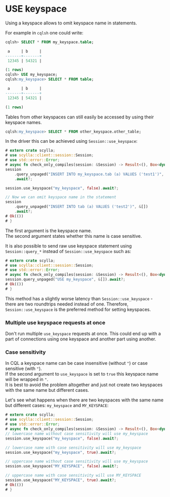 # USE keyspace

Using a keyspace allows to omit keyspace name in statements.

For example in `cqlsh` one could write:
```sql
cqlsh> SELECT * FROM my_keyspace.table;

 a     | b     |
-------+-------+
 12345 | 54321 |

(1 rows)
cqlsh> USE my_keyspace;
cqlsh:my_keyspace> SELECT * FROM table;

 a     | b     |
-------+-------+
 12345 | 54321 |

(1 rows)

```
Tables from other keyspaces can still easily be accessed by using their keyspace names.
```sql
cqlsh:my_keyspace> SELECT * FROM other_keyspace.other_table;
```

In the driver this can be achieved using `Session::use_keyspace`:
```rust
# extern crate scylla;
# use scylla::client::session::Session;
# use std::error::Error;
# async fn check_only_compiles(session: &Session) -> Result<(), Box<dyn Error>> {
session
    .query_unpaged("INSERT INTO my_keyspace.tab (a) VALUES ('test1')", &[])
    .await?;

session.use_keyspace("my_keyspace", false).await?;

// Now we can omit keyspace name in the statement
session
    .query_unpaged("INSERT INTO tab (a) VALUES ('test2')", &[])
    .await?;
# Ok(())
# }
```

The first argument is the keyspace name.\
The second argument states whether this name is case sensitive.

It is also possible to send raw use keyspace statement using `Session::query_*` instead of `Session::use_keyspace` such as:

```rust
# extern crate scylla;
# use scylla::client::session::Session;
# use std::error::Error;
# async fn check_only_compiles(session: &Session) -> Result<(), Box<dyn Error>> {
session.query_unpaged("USE my_keyspace", &[]).await?;
# Ok(())
# }
```

This method has a slightly worse latency than `Session::use_keyspace` - there are two roundtrips needed instead of one.
Therefore, `Session::use_keyspace` is the preferred method for setting keyspaces.

### Multiple use keyspace requests at once
Don't run multiple `use_keyspace` requests at once. 
This could end up with a part of connections using one keyspace and another part using another.

### Case sensitivity

In CQL a keyspace name can be case insensitive (without `"`) or case sensitive (with `"`).\
If the second argument to `use_keyspace` is set to `true` this keyspace name will be wrapped in `"`.\
It is best to avoid the problem altogether and just not create two keyspaces with the same name but different cases.

Let's see what happens when there are two keyspaces with the same name but different cases: `my_keyspace` and `MY_KEYSPACE`:

```rust
# extern crate scylla;
# use scylla::client::session::Session;
# use std::error::Error;
# async fn check_only_compiles(session: &Session) -> Result<(), Box<dyn Error>> {
// lowercase name without case sensitivity will use my_keyspace
session.use_keyspace("my_keyspace", false).await?;

// lowercase name with case sensitivity will use my_keyspace
session.use_keyspace("my_keyspace", true).await?;

// uppercase name without case sensitivity will use my_keyspace
session.use_keyspace("MY_KEYSPACE", false).await?;

// uppercase name with case sensitivity will use MY_KEYSPACE
session.use_keyspace("MY_KEYSPACE", true).await?;
# Ok(())
# }
```
